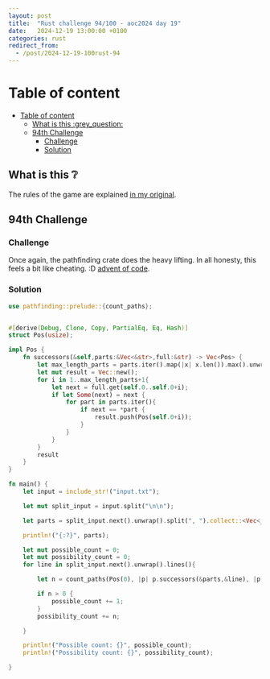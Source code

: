 ```yaml
---
layout: post
title:  "Rust challenge 94/100 - aoc2024 day 19"
date:   2024-12-19 13:00:00 +0100
categories: rust
redirect_from:
  - /post/2024-12-19-100rust-94
---
```



#  Table of content
- [Table of content](#table-of-content)
  - [What is this :grey\_question:](#what-is-this-grey_question)
  - [94th Challenge](#94th-challenge)
    - [Challenge](#challenge)
    - [Solution](#solution)

## What is this :grey_question: 

The rules of the game are explained [in my original](https://maebli.github.io/rust/2021/10/18/100rust.html). 

## 94th Challenge
### Challenge

Once again, the pathfinding crate does the heavy lifting. In all honesty, this feels a bit like cheating. :D [advent of code](https://adventofcode.com/2024/day/19). 

### Solution

```rust
use pathfinding::prelude::{count_paths};


#[derive(Debug, Clone, Copy, PartialEq, Eq, Hash)]
struct Pos(usize);

impl Pos {
    fn successors(&self,parts:&Vec<&str>,full:&str) -> Vec<Pos> {
        let max_length_parts = parts.iter().map(|x| x.len()).max().unwrap();
        let mut result = Vec::new();
        for i in 1..max_length_parts+1{
            let next = full.get(self.0..self.0+i);
            if let Some(next) = next {
                for part in parts.iter(){
                    if next == *part {
                        result.push(Pos(self.0+i));
                    }
                }
            }
        }
        result
    }
}

fn main() {
    let input = include_str!("input.txt");

    let mut split_input = input.split("\n\n");

    let parts = split_input.next().unwrap().split(", ").collect::<Vec<_>>();

    println!("{:?}", parts);

    let mut possible_count = 0;
    let mut possibility_count = 0; 
    for line in split_input.next().unwrap().lines(){

        let n = count_paths(Pos(0), |p| p.successors(&parts,&line), |p| p.0 == line.len());

        if n > 0 {
            possible_count += 1;
        }
        possibility_count += n;

    }

    println!("Possible count: {}", possible_count);
    println!("Possibility count: {}", possibility_count);

}


```
